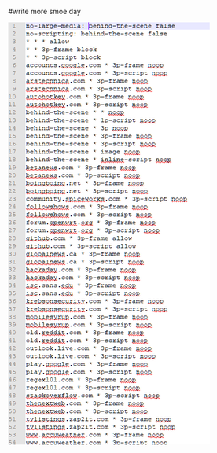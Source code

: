 #write more smoe day

![Step 1](https://github.com/sml156/when_pigs_fly/blob/master/docs/picks/origonal%202019-04-06_005752.png)
